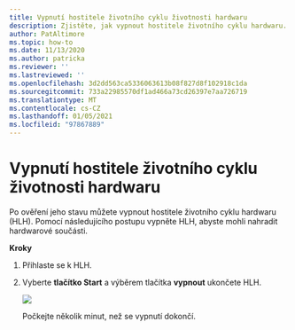 ```yaml
---
title: Vypnutí hostitele životního cyklu životnosti hardwaru
description: Zjistěte, jak vypnout hostitele životního cyklu hardwaru.
author: PatAltimore
ms.topic: how-to
ms.date: 11/13/2020
ms.author: patricka
ms.reviewer: ''
ms.lastreviewed: ''
ms.openlocfilehash: 3d2dd563ca5336063613b08f827d8f102918c1da
ms.sourcegitcommit: 733a22985570df1ad466a73cd26397e7aa726719
ms.translationtype: MT
ms.contentlocale: cs-CZ
ms.lasthandoff: 01/05/2021
ms.locfileid: "97867889"
---
```

# <a name="powering-off-the-hardware-lifecycle-host"></a>Vypnutí hostitele životního cyklu životnosti hardwaru

Po ověření jeho stavu můžete vypnout hostitele životního cyklu hardwaru (HLH). Pomocí následujícího postupu vypněte HLH, abyste mohli nahradit hardwarové součásti.

**Kroky**

1.  Přihlaste se k HLH.

2.  Vyberte **tlačítko Start** a výběrem tlačítka **vypnout** ukončete HLH.

    ![](media/image-22.png)

    Počkejte několik minut, než se vypnutí dokončí.
    
